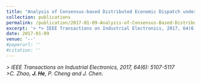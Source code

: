 ```yaml
---
title: "Analysis of Consensus-based Distributed Economic Dispatch under Stealthy Attacks"
collection: publications
permalink: /publication/2017-01-09-Analysis-of-Consensus-Based-Distributed-Economic-Dispatch/
excerpt: '> *> IEEE Transactions on Industrial Electronics, 2017, 64(6): 5107-5117*<br>> *C. Zhao, **J. He**, P. Cheng and J. Chen*.'
date: 2017-01-09
venue: '--'
#paperurl: ''
#citation: ''
---
```

*> IEEE Transactions on Industrial Electronics, 2017, 64(6): 5107-5117*  
*>C. Zhao, **J. He**, P. Cheng and J. Chen*.